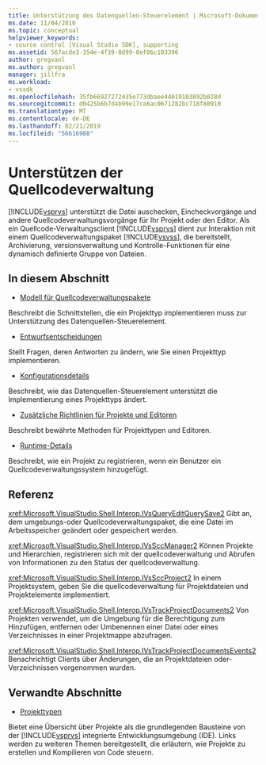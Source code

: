 ```yaml
---
title: Unterstützung des Datenquellen-Steuerelement | Microsoft-Dokumentation
ms.date: 11/04/2016
ms.topic: conceptual
helpviewer_keywords:
- source control [Visual Studio SDK], supporting
ms.assetid: 567acde3-354e-4f39-8d99-0ef86c103396
author: gregvanl
ms.author: gregvanl
manager: jillfra
ms.workload:
- vssdk
ms.openlocfilehash: 35fb66927272435e773dbaee44019103892b028d
ms.sourcegitcommit: d0425b6b7d4b99e17ca6ac0671282bc718f80910
ms.translationtype: MT
ms.contentlocale: de-DE
ms.lasthandoff: 02/21/2019
ms.locfileid: "56616988"
---
```

# <a name="supporting-source-control"></a>Unterstützen der Quellcodeverwaltung
[!INCLUDE[vsprvs](../../code-quality/includes/vsprvs_md.md)] unterstützt die Datei auschecken, Eincheckvorgänge und andere Quellcodeverwaltungsvorgänge für Ihr Projekt oder den Editor. Als ein Quellcode-Verwaltungsclient [!INCLUDE[vsprvs](../../code-quality/includes/vsprvs_md.md)] dient zur Interaktion mit einem Quellcodeverwaltungspaket [!INCLUDE[vsvss](../../extensibility/includes/vsvss_md.md)], die bereitstellt, Archivierung, versionsverwaltung und Kontrolle-Funktionen für eine dynamisch definierte Gruppe von Dateien.

## <a name="in-this-section"></a>In diesem Abschnitt
- [Modell für Quellcodeverwaltungspakete](../../extensibility/internals/model-for-source-control-packages.md)

 Beschreibt die Schnittstellen, die ein Projekttyp implementieren muss zur Unterstützung des Datenquellen-Steuerelement.

- [Entwurfsentscheidungen](../../extensibility/internals/source-control-design-decisions.md)

 Stellt Fragen, deren Antworten zu ändern, wie Sie einen Projekttyp implementieren.

- [Konfigurationsdetails](../../extensibility/internals/source-control-configuration-details.md)

 Beschreibt, wie das Datenquellen-Steuerelement unterstützt die Implementierung eines Projekttyps ändert.

- [Zusätzliche Richtlinien für Projekte und Editoren](../../extensibility/internals/additional-source-control-guidelines-for-projects-and-editors.md)

 Beschreibt bewährte Methoden für Projekttypen und Editoren.

- [Runtime-Details](../../extensibility/internals/source-control-runtime-details.md)

 Beschreibt, wie ein Projekt zu registrieren, wenn ein Benutzer ein Quellcodeverwaltungssystem hinzugefügt.

## <a name="reference"></a>Referenz
 <xref:Microsoft.VisualStudio.Shell.Interop.IVsQueryEditQuerySave2> Gibt an, dem umgebungs-oder Quellcodeverwaltungspaket, die eine Datei im Arbeitsspeicher geändert oder gespeichert werden.

 <xref:Microsoft.VisualStudio.Shell.Interop.IVsSccManager2> Können Projekte und Hierarchien, registrieren sich mit der quellcodeverwaltung und Abrufen von Informationen zu den Status der quellcodeverwaltung.

 <xref:Microsoft.VisualStudio.Shell.Interop.IVsSccProject2> In einem Projektsystem, geben Sie die quellcodeverwaltung für Projektdateien und Projektelemente implementiert.

 <xref:Microsoft.VisualStudio.Shell.Interop.IVsTrackProjectDocuments2> Von Projekten verwendet, um die Umgebung für die Berechtigung zum Hinzufügen, entfernen oder Umbenennen einer Datei oder eines Verzeichnisses in einer Projektmappe abzufragen.

 <xref:Microsoft.VisualStudio.Shell.Interop.IVsTrackProjectDocumentsEvents2> Benachrichtigt Clients über Änderungen, die an Projektdateien oder-Verzeichnissen vorgenommen wurden.

## <a name="related-sections"></a>Verwandte Abschnitte
- [Projekttypen](../../extensibility/internals/project-types.md)

 Bietet eine Übersicht über Projekte als die grundlegenden Bausteine von der [!INCLUDE[vsprvs](../../code-quality/includes/vsprvs_md.md)] integrierte Entwicklungsumgebung (IDE). Links werden zu weiteren Themen bereitgestellt, die erläutern, wie Projekte zu erstellen und Kompilieren von Code steuern.